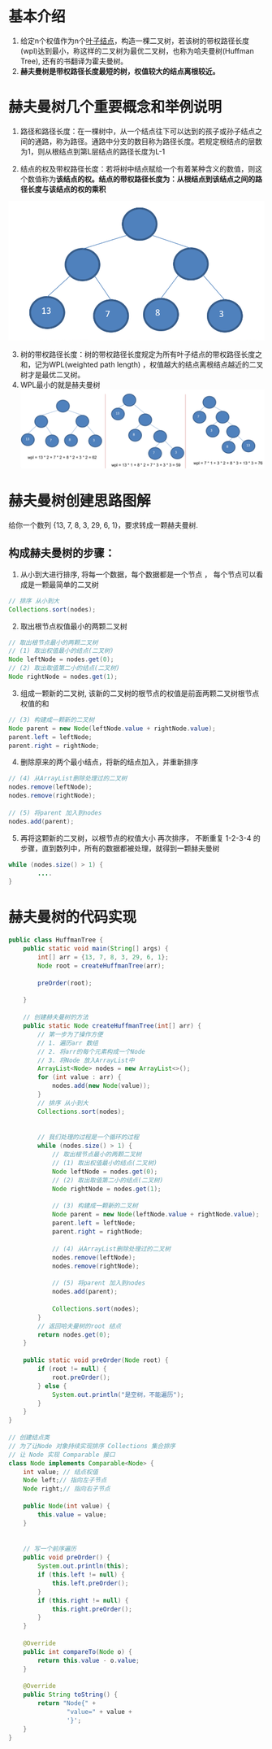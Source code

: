 # 基本介绍
1. 给定n个权值作为n个[叶子结点](https://baike.baidu.com/item/%E5%8F%B6%E5%AD%90%E7%BB%93%E7%82%B9/3620239)，构造一棵二叉树，若该树的带权路径长度(wpl)达到最小，称这样的二叉树为最优二叉树，也称为哈夫曼树(Huffman Tree), 还有的书翻译为霍夫曼树。
2. **赫夫曼树是带权路径长度最短的树，权值较大的结点离根较近。**

# 赫夫曼树几个重要概念和举例说明
1. 路径和路径长度：在一棵树中，从一个结点往下可以达到的孩子或孙子结点之间的通路，称为路径。通路中分支的数目称为路径长度。若规定根结点的层数为1，则从根结点到第L层结点的路径长度为L-1

2. 结点的权及带权路径长度：若将树中结点赋给一个有着某种含义的数值，则这个数值称为**该结点的权。结点的带权路径长度为：从根结点到该结点之间的路径长度与该结点的权的乘积**

![](attachment/赫夫曼树1.png)

3. 树的带权路径长度：树的带权路径长度规定为所有叶子结点的带权路径长度之和，记为WPL(weighted path length) ，权值越大的结点离根结点越近的二叉树才是最优二叉树。
4. WPL最小的就是赫夫曼树
   ![](attachment/赫夫曼树2.png)

   

# 赫夫曼树创建思路图解
给你一个数列 {13, 7, 8, 3, 29, 6, 1}，要求转成一颗赫夫曼树.
## 构成赫夫曼树的步骤：
1. 从小到大进行排序, 将每一个数据，每个数据都是一个节点 ， 每个节点可以看成是一颗最简单的二叉树
```java
// 排序 从小到大  
Collections.sort(nodes);
```
2. 取出根节点权值最小的两颗二叉树
```java
// 取出根节点最小的两颗二叉树  
// (1) 取出权值最小的结点(二叉树)  
Node leftNode = nodes.get(0);  
// (2) 取出取值第二小的结点(二叉树)  
Node rightNode = nodes.get(1);
```

3. 组成一颗新的二叉树, 该新的二叉树的根节点的权值是前面两颗二叉树根节点权值的和 
```java
// (3) 构建成一颗新的二叉树  
Node parent = new Node(leftNode.value + rightNode.value);  
parent.left = leftNode;  
parent.right = rightNode;
```

4. 删除原来的两个最小结点，将新的结点加入，并重新排序
```java
// (4) 从ArrayList删除处理过的二叉树
nodes.remove(leftNode);
nodes.remove(rightNode);
   
// (5) 将parent 加入到nodes
nodes.add(parent);
```

5. 再将这颗新的二叉树，以根节点的权值大小 再次排序， 不断重复 1-2-3-4 的步骤，直到数列中，所有的数据都被处理，就得到一颗赫夫曼树
```java
while (nodes.size() > 1) {
		....
}
```

# 赫夫曼树的代码实现

```java
public class HuffmanTree {
    public static void main(String[] args) {
        int[] arr = {13, 7, 8, 3, 29, 6, 1};
        Node root = createHuffmanTree(arr);

        preOrder(root);

    }

    // 创建赫夫曼树的方法
    public static Node createHuffmanTree(int[] arr) {
        // 第一步为了操作方便
        // 1. 遍历arr 数组
        // 2. 将arr的每个元素构成一个Node
        // 3. 将Node 放入ArrayList中
        ArrayList<Node> nodes = new ArrayList<>();
        for (int value : arr) {
            nodes.add(new Node(value));
        }
        // 排序 从小到大
        Collections.sort(nodes);


        // 我们处理的过程是一个循环的过程
        while (nodes.size() > 1) {
            // 取出根节点最小的两颗二叉树
            // (1) 取出权值最小的结点(二叉树)
            Node leftNode = nodes.get(0);
            // (2) 取出取值第二小的结点(二叉树)
            Node rightNode = nodes.get(1);

            // (3) 构建成一颗新的二叉树
            Node parent = new Node(leftNode.value + rightNode.value);
            parent.left = leftNode;
            parent.right = rightNode;

            // (4) 从ArrayList删除处理过的二叉树
            nodes.remove(leftNode);
            nodes.remove(rightNode);

            // (5) 将parent 加入到nodes
            nodes.add(parent);

            Collections.sort(nodes);
        }
        // 返回哈夫曼树的root 结点
        return nodes.get(0);
    }

    public static void preOrder(Node root) {
        if (root != null) {
            root.preOrder();
        } else {
            System.out.println("是空树，不能遍历");
        }
    }
}

// 创建结点类
// 为了让Node 对象持续实现排序 Collections 集合排序
// 让 Node 实现 Comparable 接口
class Node implements Comparable<Node> {
    int value; // 结点权值
    Node left;// 指向左子节点
    Node right;// 指向右子节点

    public Node(int value) {
        this.value = value;
    }


    // 写一个前序遍历
    public void preOrder() {
        System.out.println(this);
        if (this.left != null) {
            this.left.preOrder();
        }
        if (this.right != null) {
            this.right.preOrder();
        }
    }

    @Override
    public int compareTo(Node o) {
        return this.value - o.value;
    }

    @Override
    public String toString() {
        return "Node{" +
                "value=" + value +
                '}';
    }
}
```

